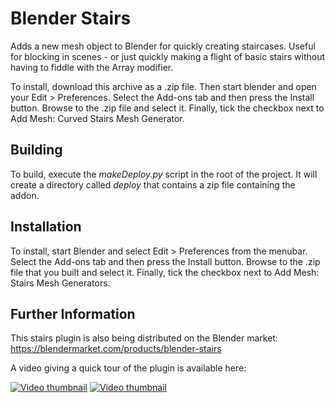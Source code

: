 # Blender Stairs

Adds a new mesh object to Blender for quickly creating staircases.  Useful for blocking in scenes - or just quickly making a flight of basic stairs without having to fiddle with the Array modifier.

To install, download this archive as a .zip file.  Then start blender and open your Edit > Preferences.  Select the Add-ons tab and then press the Install button.  Browse to the .zip file and select it.  Finally, tick the checkbox next to Add Mesh: Curved Stairs Mesh Generator.


## Building

To build, execute the *makeDeploy.py* script in the root of the project.  It will create a directory called *deploy* that contains a zip file containing the addon.


## Installation

To install, start Blender and select Edit > Preferences from the menubar.  Select the Add-ons tab and then press the Install button.  Browse to the .zip file that you built and select it.  Finally, tick the checkbox next to Add Mesh: Stairs Mesh Generators.


## Further Information

This stairs plugin is also being distributed on the Blender market:
https://blendermarket.com/products/blender-stairs

A video giving a quick tour of the plugin is available here:

[![Video thumbnail](https://img.youtube.com/vi/YlNnEIQWd2k/0.jpg)](https://www.youtube.com/watch?v=YlNnEIQWd2k)
[![Video thumbnail](https://img.youtube.com/vi/YbwRDwlplXo/0.jpg)](https://www.youtube.com/watch?v=YbwRDwlplXo)
